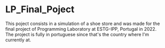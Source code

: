# LP_Final_Poject
This poject consists in a simulation of a shoe store and was made for the final project of Programming Laboratory at ESTG-IPP, Portugal in 2022.</br>
The project is fully in portuguese since that's the country where I'm currently at.

